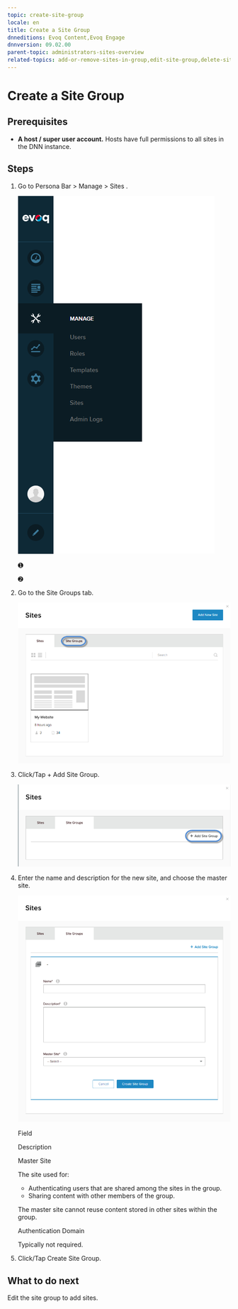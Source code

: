```yaml
---
topic: create-site-group
locale: en
title: Create a Site Group
dnneditions: Evoq Content,Evoq Engage
dnnversion: 09.02.00
parent-topic: administrators-sites-overview
related-topics: add-or-remove-sites-in-group,edit-site-group,delete-site-group
---
```


# Create a Site Group

## Prerequisites

*   **A host / super user account.** Hosts have full permissions to all sites in the DNN instance.

## Steps

1.  Go to Persona Bar \> Manage \> Sites .
    
    ![Persona Bar > Manage > Sites](/images/scr-pbar-host-Manage-E91.png)
    
    ➊
    
    ➋
    
2.  Go to the Site Groups tab.
    
      
    
    ![](/images/scr-Sites-SiteGroupsTab-E90.png)
    
      
    
3.  Click/Tap \+ Add Site Group.
    
      
    
    ![](/images/scr-Sites-SiteGroups-AddSiteGroup-E90.png)
    
      
    
4.  Enter the name and description for the new site, and choose the master site.
    
      
    
    ![](/images/scr-AddNewSiteGroup-E90.png)
    
      
    
    Field
    
    Description
    
    Master Site
    
    The site used for:
    
    *   Authenticating users that are shared among the sites in the group.
    *   Sharing content with other members of the group.
    
    The master site cannot reuse content stored in other sites within the group.
    
    Authentication Domain
    
    Typically not required.
    
5.  Click/Tap Create Site Group.

## What to do next

Edit the site group to add sites.